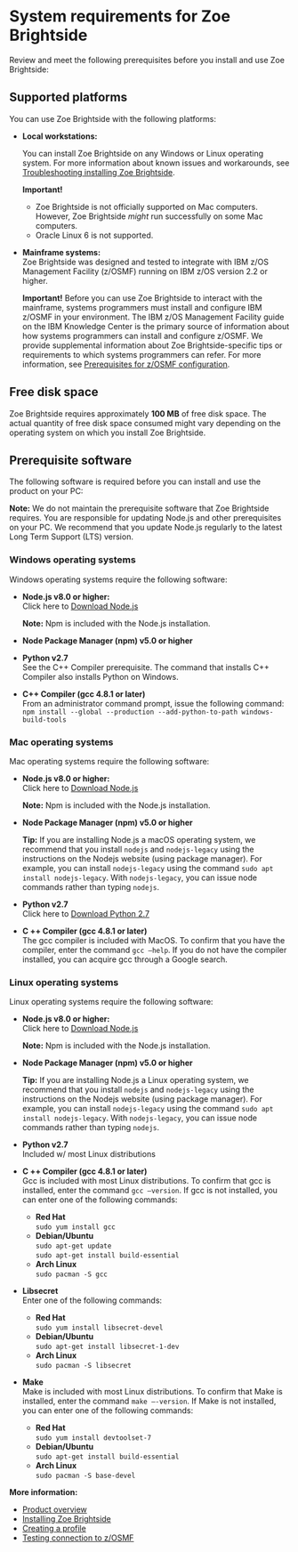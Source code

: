 # System requirements for Zoe Brightside
Review and meet the following prerequisites before you install and
use Zoe Brightside:

## Supported platforms

You can use Zoe Brightside with the following platforms:

  - **Local workstations:**

    You can install Zoe Brightside on any Windows or Linux operating system. For more information about known
    issues and workarounds, see [Troubleshooting installing Zoe Brightside](cli-troubleshootinginstallingcli.nd).
    
    **Important!**
   
    - Zoe Brightside is not officially supported on Mac computers. However, Zoe Brightside *might* run successfully on some Mac computers.
    - Oracle Linux 6 is not supported. 
    
  - **Mainframe systems:**   
    Zoe Brightside was designed and tested to integrate with IBM z/OS Management Facility (z/OSMF) running on IBM z/OS version 2.2 or higher.

    **Important\!** Before you can use Zoe Brightside to interact with the mainframe, systems programmers must install and configure IBM z/OSMF in your environment. The IBM z/OS Management Facility guide on the IBM Knowledge Center is the primary source of information about how systems programmers can install and configure z/OSMF. We provide supplemental information about Zoe Brightside-specific tips or requirements to which systems programmers can refer. For more
    information, see [Prerequisites for z/OSMF configuration](prezosmf.md).

## Free disk space

Zoe Brightside requires approximately **100 MB** of free disk space. The actual quantity of free disk space consumed might vary
depending on the operating system on which you install Zoe Brightside.

## Prerequisite software
The following software is required before you can install and use the product on your PC: 

**Note:** We do not maintain the prerequisite software that Zoe Brightside requires. You are responsible for updating Node.js and other prerequisites on your PC. We recommend that you update Node.js regularly to the latest Long Term Support (LTS) version.

### Windows operating systems
Windows operating systems require the following software:

- **Node.js v8.0 or higher:**   
  Click here to [Download Node.js](https://nodejs.org/en/download/)       

  **Note:** Npm is included with the Node.js installation.

- **Node Package Manager (npm) v5.0 or higher**

- **Python v2.7**   
  See the C++ Compiler prerequisite. The command that installs C++ Compiler also installs Python on Windows.

- **C++ Compiler (gcc 4.8.1 or later)**  
  From an administrator command prompt, issue the following command:  
  ``npm install --global --production --add-python-to-path windows-build-tools``

### Mac operating systems
 Mac operating systems require the following software:

- **Node.js v8.0 or higher:**   
  Click here to [Download Node.js](https://nodejs.org/en/download/)  

  **Note:** Npm is included with the Node.js installation.

- **Node Package Manager (npm) v5.0 or higher**   

  **Tip:** If you are installing Node.js a macOS operating system, we recommend that you install `nodejs` and `nodejs-legacy` using the instructions on the Nodejs website (using package manager). For example, you can install `nodejs-legacy` using the command `sudo apt install nodejs-legacy`. With `nodejs-legacy`, you can issue node commands rather than typing `nodejs`.

- **Python v2.7**  
  Click here to [Download Python 2.7](https://www.python.org/download/releases/2.7/)

- **C ++ Compiler (gcc 4.8.1 or later)**  
  The gcc compiler is included with MacOS. To confirm that you have the compiler, enter the command `gcc –help`. If you do not have the compiler installed, you can acquire gcc through a Google search.

### Linux operating systems
Linux  operating systems require the following software:

- **Node.js v8.0 or higher:**   
  Click here to [Download Node.js](https://nodejs.org/en/download/)  

  **Note:** Npm is included with the Node.js installation.

- **Node Package Manager (npm) v5.0 or higher**   

  **Tip:** If you are installing Node.js a Linux operating system, we recommend that you install `nodejs` and `nodejs-legacy` using the instructions on the Nodejs website (using package manager). For example, you can install `nodejs-legacy` using the command `sudo apt install nodejs-legacy`. With `nodejs-legacy`, you can issue node commands rather than typing `nodejs`.

- **Python v2.7**  
  Included w/ most Linux distributions

- **C ++ Compiler (gcc 4.8.1 or later)**  
  Gcc is included with most Linux distributions. To confirm that gcc is installed, enter the command `gcc –version`. If gcc is not installed, you can enter one of the following commands:

  - **Red Hat**  
    `sudo yum install gcc`
  - **Debian/Ubuntu**  
    `sudo apt-get update`  
    `sudo apt-get install build-essential`
  - **Arch Linux**  
    `sudo pacman -S gcc`

- **Libsecret**  
  Enter one of the following commands:
  - **Red Hat**  
    `sudo yum install libsecret-devel`
  - **Debian/Ubuntu**  
    `sudo apt-get install libsecret-1-dev`
  - **Arch Linux**  
    `sudo pacman -S libsecret`

- **Make**  
  Make is included with most Linux distributions. To confirm that Make is installed, enter the command `make –-version`. If Make is not installed, you can enter one of the following commands:

  - **Red Hat**  
    `sudo yum install devtoolset-7`
  - **Debian/Ubuntu**  
    `sudo apt-get install build-essential`
  - **Arch Linux**  
    `sudo pacman -S base-devel`

**More information:**

  - [Product overview](cli-releasenotes.md)
  - [Installing Zoe Brightside](cli-installcli.md)
  - [Creating a profile](cli-createaprofile.md)
  - [Testing connection to z/OSMF](cli-validateInstallation.md)
